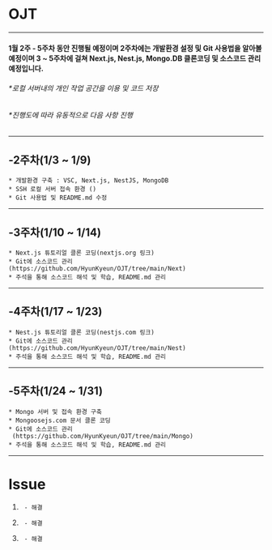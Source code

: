 # OJT
-------------
#### 1월 2주 - 5주차 동안 진행될 예정이며 2주차에는 개발환경 설정 및 Git 사용법을 알아볼 예정이며 3 ~ 5주차에 걸쳐 Next.js, Nest.js, Mongo.DB 클론코딩 및 소스코드 관리 예정입니다.

###### *로컬 서버내의 개인 작업 공간을 이용 및 코드 저장
###### *진행도에 따라 유동적으로 다음 사항 진행
-------------
## -2주차(1/3 ~ 1/9)
    * 개발환경 구축 : VSC, Next.js, NestJS, MongoDB
    * SSH 로컬 서버 접속 환경 ()
    * Git 사용법 및 README.md 수정
-------------
## -3주차(1/10 ~ 1/14)
    * Next.js 튜토리얼 클론 코딩(nextjs.org 링크)
    * Git에 소스코드 관리 
    (https://github.com/HyunKyeun/OJT/tree/main/Next)
    * 주석을 통해 소스코드 해석 및 학습, README.md 관리 
-------------
## -4주차(1/17 ~ 1/23)
    * Nest.js 튜토리얼 클론 코딩(nestjs.com 링크)
    * Git에 소스코드 관리 
    (https://github.com/HyunKyeun/OJT/tree/main/Nest)
    * 주석을 통해 소스코드 해석 및 학습, README.md 관리 
-------------
## -5주차(1/24 ~ 1/31)
    * Mongo 서버 및 접속 환경 구축 
    * Mongoosejs.com 문서 클론 코딩
    * Git에 소스코드 관리
     (https://github.com/HyunKyeun/OJT/tree/main/Mongo)
    * 주석을 통해 소스코드 해석 및 학습, README.md 관리 
-------------
# Issue
1. ~~~~
    - 해결
2. ~~~~
    - 해결
3. ~~~~
    - 해결
